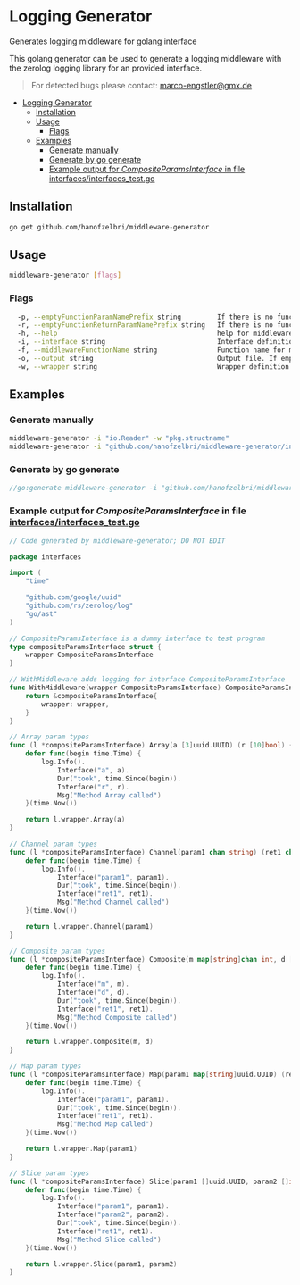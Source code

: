 # Logging Generator

Generates logging middleware for golang interface

This golang generator can be used to generate a logging middleware with the zerolog logging library for an provided interface.

> For detected bugs please contact: marco-engstler@gmx.de

- [Logging Generator](#logging-generator)
  - [Installation](#installation)
  - [Usage](#usage)
    - [Flags](#flags)
  - [Examples](#examples)
    - [Generate manually](#generate-manually)
    - [Generate by go generate](#generate-by-go-generate)
    - [Example output for *CompositeParamsInterface* in file interfaces/interfaces_test.go](#example-output-for-compositeparamsinterface-in-file-interfacesinterfaces_testgo)

## Installation

```bash
go get github.com/hanofzelbri/middleware-generator
```

## Usage

```bash
middleware-generator [flags]
```

### Flags

```bash
  -p, --emptyFunctionParamNamePrefix string         If there is no function parameter name provided this prefix will be used (default "param")
  -r, --emptyFunctionReturnParamNamePrefix string   If there is no function parameter return name provided this prefix will be used (default "ret")
  -h, --help                                        help for middleware-generator
  -i, --interface string                            Interface definition to generate logging middleware for.
  -f, --middlewareFunctionName string               Function name for middleware (default "WithMiddleware")
  -o, --output string                               Output file. If empty StdOut is used
  -w, --wrapper string                              Wrapper definition for implementation of middleware interface.
```

## Examples

### Generate manually

```bash
middleware-generator -i "io.Reader" -w "pkg.structname"
middleware-generator -i "github.com/hanofzelbri/middleware-generator/interfaces.CompositeParamsInterface" -o "logging-middleware.go"
```

### Generate by go generate

```go
//go:generate middleware-generator -i "github.com/hanofzelbri/middleware-generator/interfaces.CompositeParamsInterface" -o "logging-middleware.go"
```

### Example output for *CompositeParamsInterface* in file [interfaces/interfaces_test.go](interfaces/interfaces_test.go)

```go
// Code generated by middleware-generator; DO NOT EDIT

package interfaces

import (
    "time"

    "github.com/google/uuid"
    "github.com/rs/zerolog/log"
    "go/ast"
)

// CompositeParamsInterface is a dummy interface to test program
type compositeParamsInterface struct {
    wrapper CompositeParamsInterface
}

// WithMiddleware adds logging for interface CompositeParamsInterface
func WithMiddleware(wrapper CompositeParamsInterface) CompositeParamsInterface {
    return &compositeParamsInterface{
        wrapper: wrapper,
    }
}

// Array param types
func (l *compositeParamsInterface) Array(a [3]uuid.UUID) (r [10]bool) {
    defer func(begin time.Time) {
        log.Info().
            Interface("a", a).
            Dur("took", time.Since(begin)).
            Interface("r", r).
            Msg("Method Array called")
    }(time.Now())

    return l.wrapper.Array(a)
}

// Channel param types
func (l *compositeParamsInterface) Channel(param1 chan string) (ret1 chan int) {
    defer func(begin time.Time) {
        log.Info().
            Interface("param1", param1).
            Dur("took", time.Since(begin)).
            Interface("ret1", ret1).
            Msg("Method Channel called")
    }(time.Now())

    return l.wrapper.Channel(param1)
}

// Composite param types
func (l *compositeParamsInterface) Composite(m map[string]chan int, d [2]chan func(string) map[bool]*ast.MapType) (ret1 []chan func(string) error) {
    defer func(begin time.Time) {
        log.Info().
            Interface("m", m).
            Interface("d", d).
            Dur("took", time.Since(begin)).
            Interface("ret1", ret1).
            Msg("Method Composite called")
    }(time.Now())

    return l.wrapper.Composite(m, d)
}

// Map param types
func (l *compositeParamsInterface) Map(param1 map[string]uuid.UUID) (ret1 map[bool]int) {
    defer func(begin time.Time) {
        log.Info().
            Interface("param1", param1).
            Dur("took", time.Since(begin)).
            Interface("ret1", ret1).
            Msg("Method Map called")
    }(time.Now())

    return l.wrapper.Map(param1)
}

// Slice param types
func (l *compositeParamsInterface) Slice(param1 []uuid.UUID, param2 []int) (ret1 []bool) {
    defer func(begin time.Time) {
        log.Info().
            Interface("param1", param1).
            Interface("param2", param2).
            Dur("took", time.Since(begin)).
            Interface("ret1", ret1).
            Msg("Method Slice called")
    }(time.Now())

    return l.wrapper.Slice(param1, param2)
}

```
